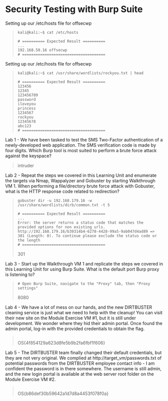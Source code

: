 # Security Testing with Burp Suite

Setting up our /etc/hosts file for offsecwp
>``` shell
>kali@kali:~$ cat /etc/hosts
>
># ========== Expected Result ==========
>...
>192.168.50.16 offsecwp
># =====================================
>```


Setting up our /etc/hosts file for offsecwp
>``` shell
>kali@kali:~$ cat /usr/share/wordlists/rockyou.txt | head
>
># ========== Expected Result ==========
>123456
>12345
>123456789
>password
>iloveyou
>princess
>1234567
>rockyou
>12345678
>abc123
># =====================================
>```

Lab 1 - We have been tasked to test the SMS Two-Factor authentication of a newly-developed web application. The SMS verification code is made by four digits. Which Burp tool is most suited to perform a brute force attack against the keyspace?
>intruder

Lab 2 - Repeat the steps we covered in this Learning Unit and enumerate the targets via Nmap, Wappalyzer and Gobuster by starting Walkthrough VM 1. When performing a file/directory brute force attack with Gobuster, what is the HTTP response code related to redirection?
>``` shell
>gobuster dir -u 192.168.179.16 -w /usr/share/wordlists/dirb/common.txt -t 5
>
># ========== Expected Result ==========
>...
>Error: the server returns a status code that matches the provided options for non existing urls. http://192.168.179.16/b39314b4-6278-4428-99a5-9ab047d4ad89 => 301 (Length: 0). To continue please exclude the status code or the length
># =====================================
>```
>301

Lab 3 - Start up the Walkthrough VM 1 and replicate the steps we covered in this Learning Unit for using Burp Suite. What is the default port Burp proxy is listening to?
>``` shell
># Open Burp Suite, navigate to the "Proxy" tab, then "Proxy settings"
>```
>8080

Lab 4 - We have a lot of mess on our hands, and the new DIRTBUSTER cleaning service is just what we need to help with the cleanup! You can visit their new site on the Module Exercise VM #1, but it is still under development. We wonder where they hid their admin portal. Once found the admin portal, log-in with the provided credentials to obtain the flag.
>``` shell
>
>```
>OS{4f854129a623d8fe5b9b2fa6fbf1f606}

Lab 5 - The DIRTBUSTER team finally changed their default credentials, but they are not very original. We complied at http://target_vm/passwords.txt of potential passwords from the DIRTBUSTER employee contact info - I am confident the password is in there somewhere. The username is still admin, and the new login portal is available at the web server root folder on the Module Exercise VM #2.
>``` shell
>
>```
>OS{b86def30b59642a1d7d8a4453f078f0a}
